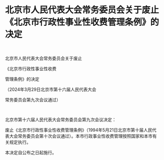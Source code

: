 # 北京市人民代表大会常务委员会关于废止《北京市行政性事业性收费管理条例》的决定

<!-- INFO END -->

​

北京市人民代表大会常务委员会关于废止

《北京市行政性事业性收费

管理条例》的决定

​（2024年3月29日北京市第十六届人民代表大会

常务委员会第九次会议通过）

​

北京市第十六届人民代表大会常务委员会第九次会议决定：

废止《北京市行政性事业性收费管理条例》（1994年5月21日北京市第十届人民代表大会常务委员会第十次会议通过）。本市行政事业性收费管理按照国家和本市有关规定执行。

本决定自公布之日起施行。
